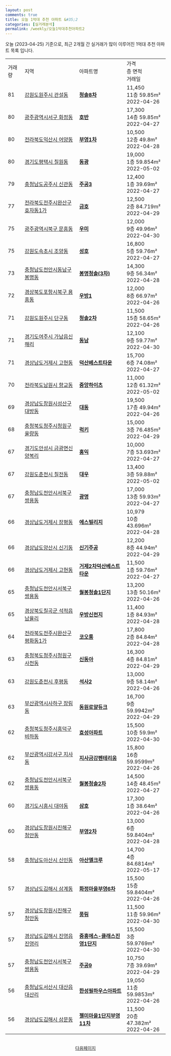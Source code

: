 ```yaml
---
layout: post
comments: true
title: 오늘 1억대 추천 아파트 &#35;2
categories: [실거래분석]
permalink: /weekly/오늘1억대추천아파트2
---
```


오늘 (2023-04-25) 기준으로, 최근 2개월 간 실거래가 많이 이루어진 1억대 추천 아파트 목록 입니다.

<table class="sortable">
  <tr>
    <td>거래량</td>
    <td>지역</td>
    <td>아파트명</td>
    <td>가격<br>층 면적<br>거래일</td>
  </tr>

  <tr class="item">
    <td>81</td>
    <td><a href="/apt/강원도원주시관설동">강원도원주시 관설동</a></td>
    <td style="font-weight: bold;"><a href="/apt/강원도원주시관설동청솔8차">청솔8차</a></td>
    <td>11,450<br>11층  59.85m²<br>2022-04-26</td>
  </tr>

  <tr class="item">
    <td>80</td>
    <td><a href="/apt/광주광역시서구화정동">광주광역시서구 화정동</a></td>
    <td style="font-weight: bold;"><a href="/apt/광주광역시서구화정동호반">호반</a></td>
    <td>17,300<br>14층  59.85m²<br>2022-04-27</td>
  </tr>

  <tr class="item">
    <td>80</td>
    <td><a href="/apt/전라북도익산시어양동">전라북도익산시 어양동</a></td>
    <td style="font-weight: bold;"><a href="/apt/전라북도익산시어양동부영1차">부영1차</a></td>
    <td>10,500<br>12층  49.8m²<br>2022-04-28</td>
  </tr>

  <tr class="item">
    <td>80</td>
    <td><a href="/apt/경기도평택시칠원동">경기도평택시 칠원동</a></td>
    <td style="font-weight: bold;"><a href="/apt/경기도평택시칠원동동광">동광</a></td>
    <td>19,000<br>1층  59.854m²<br>2022-05-02</td>
  </tr>

  <tr class="item">
    <td>79</td>
    <td><a href="/apt/충청남도공주시신관동">충청남도공주시 신관동</a></td>
    <td style="font-weight: bold;"><a href="/apt/충청남도공주시신관동주공3">주공3</a></td>
    <td>12,400<br>1층  39.69m²<br>2022-04-27</td>
  </tr>

  <tr class="item">
    <td>77</td>
    <td><a href="/apt/전라북도전주시완산구효자동1가">전라북도전주시완산구 효자동1가</a></td>
    <td style="font-weight: bold;"><a href="/apt/전라북도전주시완산구효자동1가금호">금호</a></td>
    <td>12,500<br>2층  84.719m²<br>2022-04-29</td>
  </tr>

  <tr class="item">
    <td>75</td>
    <td><a href="/apt/광주광역시북구문흥동">광주광역시북구 문흥동</a></td>
    <td style="font-weight: bold;"><a href="/apt/광주광역시북구문흥동우미">우미</a></td>
    <td>12,000<br>9층  49.96m²<br>2022-04-30</td>
  </tr>

  <tr class="item">
    <td>75</td>
    <td><a href="/apt/강원도속초시조양동">강원도속초시 조양동</a></td>
    <td style="font-weight: bold;"><a href="/apt/강원도속초시조양동성호">성호</a></td>
    <td>16,800<br>5층  59.76m²<br>2022-04-27</td>
  </tr>

  <tr class="item">
    <td>73</td>
    <td><a href="/apt/충청남도천안시동남구봉명동">충청남도천안시동남구 봉명동</a></td>
    <td style="font-weight: bold;"><a href="/apt/충청남도천안시동남구봉명동봉명청솔(3차)">봉명청솔(3차)</a></td>
    <td>14,300<br>9층  56.34m²<br>2022-04-28</td>
  </tr>

  <tr class="item">
    <td>72</td>
    <td><a href="/apt/경상북도포항시북구용흥동">경상북도포항시북구 용흥동</a></td>
    <td style="font-weight: bold;"><a href="/apt/경상북도포항시북구용흥동우방1">우방1</a></td>
    <td>12,000<br>8층  66.97m²<br>2022-04-26</td>
  </tr>

  <tr class="item">
    <td>71</td>
    <td><a href="/apt/강원도원주시단구동">강원도원주시 단구동</a></td>
    <td style="font-weight: bold;"><a href="/apt/강원도원주시단구동청솔2차">청솔2차</a></td>
    <td>11,500<br>15층  58.65m²<br>2022-04-26</td>
  </tr>

  <tr class="item">
    <td>71</td>
    <td><a href="/apt/경기도여주시가남읍신해리">경기도여주시 가남읍신해리</a></td>
    <td style="font-weight: bold;"><a href="/apt/경기도여주시가남읍신해리동남">동남</a></td>
    <td>12,100<br>9층  59.77m²<br>2022-04-30</td>
  </tr>

  <tr class="item">
    <td>71</td>
    <td><a href="/apt/경상남도거제시고현동">경상남도거제시 고현동</a></td>
    <td style="font-weight: bold;"><a href="/apt/경상남도거제시고현동덕산베스트타운">덕산베스트타운</a></td>
    <td>15,700<br>6층  74.08m²<br>2022-04-27</td>
  </tr>

  <tr class="item">
    <td>70</td>
    <td><a href="/apt/전라북도남원시향교동">전라북도남원시 향교동</a></td>
    <td style="font-weight: bold;"><a href="/apt/전라북도남원시향교동중앙하이츠">중앙하이츠</a></td>
    <td>11,000<br>12층  61.32m²<br>2022-05-02</td>
  </tr>

  <tr class="item">
    <td>69</td>
    <td><a href="/apt/경상남도창원시성산구대방동">경상남도창원시성산구 대방동</a></td>
    <td style="font-weight: bold;"><a href="/apt/경상남도창원시성산구대방동대동">대동</a></td>
    <td>19,500<br>17층  49.94m²<br>2022-04-26</td>
  </tr>

  <tr class="item">
    <td>68</td>
    <td><a href="/apt/충청북도청주시청원구율량동">충청북도청주시청원구 율량동</a></td>
    <td style="font-weight: bold;"><a href="/apt/충청북도청주시청원구율량동럭키">럭키</a></td>
    <td>15,000<br>3층  76.485m²<br>2022-04-29</td>
  </tr>

  <tr class="item">
    <td>67</td>
    <td><a href="/apt/경기도안성시금광면신양복리">경기도안성시 금광면신양복리</a></td>
    <td style="font-weight: bold;"><a href="/apt/경기도안성시금광면신양복리홍익">홍익</a></td>
    <td>10,000<br>7층  53.693m²<br>2022-04-27</td>
  </tr>

  <tr class="item">
    <td>67</td>
    <td><a href="/apt/강원도춘천시칠전동">강원도춘천시 칠전동</a></td>
    <td style="font-weight: bold;"><a href="/apt/강원도춘천시칠전동대우">대우</a></td>
    <td>13,400<br>3층  59.88m²<br>2022-05-02</td>
  </tr>

  <tr class="item">
    <td>67</td>
    <td><a href="/apt/충청남도천안시서북구쌍용동">충청남도천안시서북구 쌍용동</a></td>
    <td style="font-weight: bold;"><a href="/apt/충청남도천안시서북구쌍용동광명">광명</a></td>
    <td>17,000<br>13층  59.93m²<br>2022-04-27</td>
  </tr>

  <tr class="item">
    <td>66</td>
    <td><a href="/apt/경상남도거제시장평동">경상남도거제시 장평동</a></td>
    <td style="font-weight: bold;"><a href="/apt/경상남도거제시장평동에스빌리지">에스빌리지</a></td>
    <td>10,979<br>10층  43.696m²<br>2022-04-28</td>
  </tr>

  <tr class="item">
    <td>66</td>
    <td><a href="/apt/경상남도양산시신기동">경상남도양산시 신기동</a></td>
    <td style="font-weight: bold;"><a href="/apt/경상남도양산시신기동신기주공">신기주공</a></td>
    <td>12,200<br>8층  44.94m²<br>2022-04-29</td>
  </tr>

  <tr class="item">
    <td>66</td>
    <td><a href="/apt/경상남도거제시고현동">경상남도거제시 고현동</a></td>
    <td style="font-weight: bold;"><a href="/apt/경상남도거제시고현동거제2차덕산베스트타운">거제2차덕산베스트타운</a></td>
    <td>11,500<br>1층  59.76m²<br>2022-04-27</td>
  </tr>

  <tr class="item">
    <td>65</td>
    <td><a href="/apt/충청남도천안시서북구쌍용동">충청남도천안시서북구 쌍용동</a></td>
    <td style="font-weight: bold;"><a href="/apt/충청남도천안시서북구쌍용동월봉청솔1단지">월봉청솔1단지</a></td>
    <td>13,200<br>13층  50.16m²<br>2022-04-26</td>
  </tr>

  <tr class="item">
    <td>65</td>
    <td><a href="/apt/경상북도칠곡군석적읍남율리">경상북도칠곡군 석적읍남율리</a></td>
    <td style="font-weight: bold;"><a href="/apt/경상북도칠곡군석적읍남율리우방신천지">우방신천지</a></td>
    <td>11,400<br>1층  84.93m²<br>2022-04-28</td>
  </tr>

  <tr class="item">
    <td>64</td>
    <td><a href="/apt/전라북도전주시완산구평화동1가">전라북도전주시완산구 평화동1가</a></td>
    <td style="font-weight: bold;"><a href="/apt/전라북도전주시완산구평화동1가코오롱">코오롱</a></td>
    <td>17,800<br>2층  84.84m²<br>2022-04-28</td>
  </tr>

  <tr class="item">
    <td>63</td>
    <td><a href="/apt/충청북도청주시청원구사천동">충청북도청주시청원구 사천동</a></td>
    <td style="font-weight: bold;"><a href="/apt/충청북도청주시청원구사천동신동아">신동아</a></td>
    <td>16,300<br>4층  84.81m²<br>2022-04-29</td>
  </tr>

  <tr class="item">
    <td>63</td>
    <td><a href="/apt/강원도춘천시후평동">강원도춘천시 후평동</a></td>
    <td style="font-weight: bold;"><a href="/apt/강원도춘천시후평동석사2">석사2</a></td>
    <td>13,000<br>9층  58.14m²<br>2022-04-26</td>
  </tr>

  <tr class="item">
    <td>63</td>
    <td><a href="/apt/부산광역시사하구장림동">부산광역시사하구 장림동</a></td>
    <td style="font-weight: bold;"><a href="/apt/부산광역시사하구장림동동원로얄듀크">동원로얄듀크</a></td>
    <td>16,700<br>9층  59.9942m²<br>2022-04-29</td>
  </tr>

  <tr class="item">
    <td>62</td>
    <td><a href="/apt/충청북도청주시흥덕구비하동">충청북도청주시흥덕구 비하동</a></td>
    <td style="font-weight: bold;"><a href="/apt/충청북도청주시흥덕구비하동효성아파트">효성아파트</a></td>
    <td>15,500<br>10층  59.9m²<br>2022-04-30</td>
  </tr>

  <tr class="item">
    <td>62</td>
    <td><a href="/apt/부산광역시강서구지사동">부산광역시강서구 지사동</a></td>
    <td style="font-weight: bold;"><a href="/apt/부산광역시강서구지사동지사금강펜테리움">지사금강펜테리움</a></td>
    <td>15,800<br>16층  59.9599m²<br>2022-04-26</td>
  </tr>

  <tr class="item">
    <td>62</td>
    <td><a href="/apt/충청남도천안시서북구쌍용동">충청남도천안시서북구 쌍용동</a></td>
    <td style="font-weight: bold;"><a href="/apt/충청남도천안시서북구쌍용동월봉청솔2차">월봉청솔2차</a></td>
    <td>14,500<br>14층  48.45m²<br>2022-04-27</td>
  </tr>

  <tr class="item">
    <td>60</td>
    <td><a href="/apt/경기도시흥시대야동">경기도시흥시 대야동</a></td>
    <td style="font-weight: bold;"><a href="/apt/경기도시흥시대야동삼호">삼호</a></td>
    <td>17,300<br>1층  38.64m²<br>2022-04-26</td>
  </tr>

  <tr class="item">
    <td>60</td>
    <td><a href="/apt/경상남도창원시진해구청안동">경상남도창원시진해구 청안동</a></td>
    <td style="font-weight: bold;"><a href="/apt/경상남도창원시진해구청안동부영2차">부영2차</a></td>
    <td>13,000<br>6층  59.8404m²<br>2022-04-28</td>
  </tr>

  <tr class="item">
    <td>58</td>
    <td><a href="/apt/충청남도아산시신인동">충청남도아산시 신인동</a></td>
    <td style="font-weight: bold;"><a href="/apt/충청남도아산시신인동아산엘크루">아산엘크루</a></td>
    <td>14,700<br>4층  84.6814m²<br>2022-05-17</td>
  </tr>

  <tr class="item">
    <td>57</td>
    <td><a href="/apt/경상남도김해시삼계동">경상남도김해시 삼계동</a></td>
    <td style="font-weight: bold;"><a href="/apt/경상남도김해시삼계동화정마을부영6차">화정마을부영6차</a></td>
    <td>15,500<br>15층  59.8404m²<br>2022-04-26</td>
  </tr>

  <tr class="item">
    <td>57</td>
    <td><a href="/apt/경상남도창원시진해구청안동">경상남도창원시진해구 청안동</a></td>
    <td style="font-weight: bold;"><a href="/apt/경상남도창원시진해구청안동풍림">풍림</a></td>
    <td>11,500<br>11층  59.96m²<br>2022-04-30</td>
  </tr>

  <tr class="item">
    <td>57</td>
    <td><a href="/apt/경상남도김해시진영읍진영리">경상남도김해시 진영읍진영리</a></td>
    <td style="font-weight: bold;"><a href="/apt/경상남도김해시진영읍진영리중흥에스-클래스진영1단지">중흥에스-클래스진영1단지</a></td>
    <td>15,500<br>3층  59.9769m²<br>2022-04-30</td>
  </tr>

  <tr class="item">
    <td>57</td>
    <td><a href="/apt/충청남도천안시서북구쌍용동">충청남도천안시서북구 쌍용동</a></td>
    <td style="font-weight: bold;"><a href="/apt/충청남도천안시서북구쌍용동주공9">주공9</a></td>
    <td>10,750<br>7층  39.69m²<br>2022-04-29</td>
  </tr>

  <tr class="item">
    <td>56</td>
    <td><a href="/apt/충청남도서산시대산읍대산리">충청남도서산시 대산읍대산리</a></td>
    <td style="font-weight: bold;"><a href="/apt/충청남도서산시대산읍대산리한성필하우스아파트">한성필하우스아파트</a></td>
    <td>19,050<br>11층  59.9853m²<br>2022-04-26</td>
  </tr>

  <tr class="item">
    <td>56</td>
    <td><a href="/apt/경상남도김해시삼문동">경상남도김해시 삼문동</a></td>
    <td style="font-weight: bold;"><a href="/apt/경상남도김해시삼문동젤미마을1단지부영11차">젤미마을1단지부영11차</a></td>
    <td>11,500<br>20층  47.382m²<br>2022-04-26</td>
  </tr>

  <tr>
      <script async src="https://pagead2.googlesyndication.com/pagead/js/adsbygoogle.js?client=ca-pub-3485438051770037"
          crossorigin="anonymous"></script>
      <ins class="adsbygoogle"
          style="display:block"
          data-ad-format="fluid"
          data-ad-layout-key="-fb+5w+4e-db+86"
          data-ad-client="ca-pub-3485438051770037"
          data-ad-slot="1827090281"></ins>
      <script>
          (adsbygoogle = window.adsbygoogle || []).push({});
      </script>
  </tr>
    
</table>

<br>
<center><a href="/weekly/오늘1억대추천아파트3">다음페이지</a></center>
<br><br>
